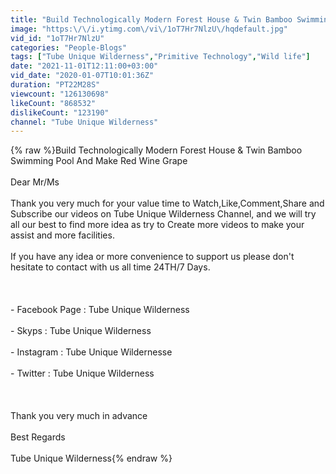 ```yaml
---
title: "Build Technologically Modern Forest House & Twin Bamboo Swimming Pool And Make Red Wine Grape"
image: "https:\/\/i.ytimg.com\/vi\/1oT7Hr7NlzU\/hqdefault.jpg"
vid_id: "1oT7Hr7NlzU"
categories: "People-Blogs"
tags: ["Tube Unique Wilderness","Primitive Technology","Wild life"]
date: "2021-11-01T12:11:00+03:00"
vid_date: "2020-01-07T10:01:36Z"
duration: "PT22M28S"
viewcount: "126130698"
likeCount: "868532"
dislikeCount: "123190"
channel: "Tube Unique Wilderness"
---
```

{% raw %}Build Technologically Modern Forest House &amp; Twin Bamboo Swimming Pool And Make Red Wine Grape<br /><br />Dear Mr/Ms <br /><br />Thank you very much for your value time to Watch,Like,Comment,Share and Subscribe our videos on Tube Unique Wilderness Channel, and we will try all our best to find more idea as try to Create more videos to make your assist and more facilities.<br /><br />If you have any idea or more convenience to support us please don't hesitate to contact with us all time 24TH/7 Days.<br /><br /><br /><br />- Facebook Page : Tube Unique Wilderness<br /><br />- Skyps : Tube Unique Wilderness<br /><br />- Instagram : Tube Unique Wildernesse <br /><br />- Twitter : Tube Unique Wilderness<br /><br /><br /><br />Thank you very much in advance <br /><br />Best Regards <br /><br />Tube Unique Wilderness{% endraw %}
